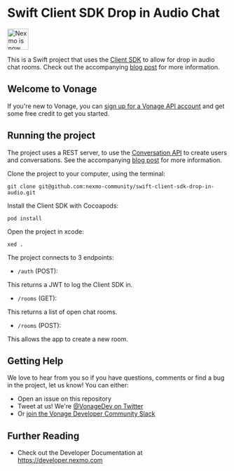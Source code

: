 # Swift Client SDK Drop in Audio Chat

<img src="https://developer.nexmo.com/assets/images/Vonage_Nexmo.svg" height="48px" alt="Nexmo is now known as Vonage" />

This is a Swift project that uses the [Client SDK](https://developer.nexmo.com/client-sdk/overview) to allow for drop in audio chat rooms. Check out the accompanying [blog post](LINKCOMMING) for more information.

## Welcome to Vonage

If you're new to Vonage, you can [sign up for a Vonage API account](https://dashboard.nexmo.com/sign-up?utm_source=DEV_REL&utm_medium=github&utm_campaign=) and get some free credit to get you started.

## Running the project
The project uses a REST server, to use the [Conversation API](https://developer.nexmo.com/conversation/overview) to create users and conversations. See the accompanying [blog post](LINKCOMING) for more information.

Clone the project to your computer, using the terminal:

`git clone git@github.com:nexmo-community/swift-client-sdk-drop-in-audio.git`

Install the Client SDK with Cocoapods:

`pod install`

Open the project in xcode:

`xed .`

The project connects to 3 endpoints:

+ `/auth` (POST): 

This returns a JWT to log the Client SDK in.

+ `/rooms` (GET):

This returns a list of open chat rooms.

+ `/rooms` (POST):

This allows the app to create a new room.


## Getting Help

We love to hear from you so if you have questions, comments or find a bug in the project, let us know! You can either:

* Open an issue on this repository
* Tweet at us! We're [@VonageDev on Twitter](https://twitter.com/VonageDev)
* Or [join the Vonage Developer Community Slack](https://developer.nexmo.com/community/slack)

## Further Reading

* Check out the Developer Documentation at <https://developer.nexmo.com>
